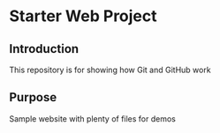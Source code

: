 # Starter Web Project

## Introduction
This repository is for showing how Git and GitHub work

## Purpose

Sample website with plenty of files for demos